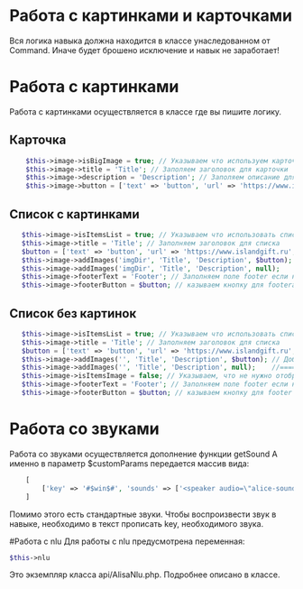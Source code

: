 # Работа с картинками и карточками
Вся логика навыка должна находится в классе унаследованном от Command. Иначе будет брошено исключение и навык не заработает!

# Работа с картинками
Работа с картинками осуществляется в классе где вы пишите логику.
## Карточка
```php
    $this->image->isBigImage = true; // Указываем что используем карточку
    $this->image->title = 'Title'; // Заполяем заголовок для карточки
    $this->image->description = 'Description'; // Заполяем описание для карточки
    $this->image->button = ['text' => 'button', 'url' => 'https://www.islandgift.ru', 'payload' => 'payload']; // Указываем кнопку, если необходимо. 
```
## Список с картинками
```php
   $this->image->isItemsList = true; // Указываем что использовать список
   $this->image->title = 'Title'; // Заполняем заголовок для списка
   $button = ['text' => 'button', 'url' => 'https://www.islandgift.ru', 'payload' => 'payload']; // Создаем кнопку
   $this->image->addImages('imgDir', 'Title', 'Description', $button); // Добавляем картинки 
   $this->image->addImages('imgDir', 'Title', 'Description', null);    //===================
   $this->image->footerText = 'Footer'; // Заполняем поле footer если необходимо
   $this->image->footerButton = $button; // казываем кнопку для footera
```
## Список без картинок
```php
   $this->image->isItemsList = true; // Указываем что использовать список
   $this->image->title = 'Title'; // Заполняем заголовок для списка
   $button = ['text' => 'button', 'url' => 'https://www.islandgift.ru', 'payload' => 'payload']; // Создаем кнопку
   $this->image->addImages('', 'Title', 'Description', $button); // Добавляем картинки 
   $this->image->addImages('', 'Title', 'Description', null);    //===================
   $this->image->isItemsImage = false; // Указываем, что не нужно отображать картинки
   $this->image->footerText = 'Footer'; // Заполняем поле footer если необходимо
   $this->image->footerButton = $button; // казываем кнопку для footer`a
```

# Работа со звуками
Работа со звуками осуществляется дополнение функции getSound
А именно в параметр $customParams передается массив вида:
```php
    [
        ['key' => '#$win$#', 'sounds' => ['<speaker audio=\"alice-sounds-game-win-1.opus\">', '<speaker audio=\"alice-sounds-game-win-2.opus\">', '<speaker audio=\"alice-sounds-game-win-3.opus\">',]],
    ]
```
Помимо этого есть стандартные звуки.
Чтобы воспроизвести звук в навыке, необходимо в текст прописать key, необходимого звука.

#Работа с nlu
Для работы с nlu предусмотрена переменная:
```php
$this->nlu
```
Это экземпляр класса api/AlisaNlu.php.
Подробнее описано в классе.